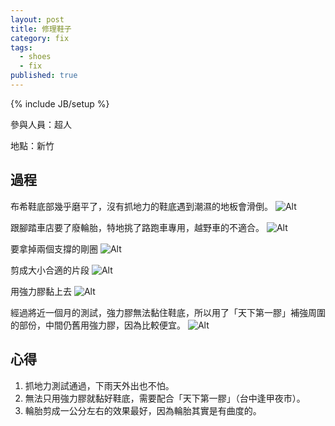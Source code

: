 ```yaml
---
layout: post
title: 修理鞋子
category: fix
tags: 
  - shoes
  - fix
published: true
---
```


{% include JB/setup %}

參與人員：超人

地點：新竹

## 過程

布希鞋底部幾乎磨平了，沒有抓地力的鞋底遇到潮濕的地板會滑倒。
![Alt](/img/fix/2015-05-09/IMG_20150509_162121.jpg)

跟腳踏車店要了廢輪胎，特地挑了路跑車專用，越野車的不適合。
![Alt](/img/fix/2015-05-09/IMG_20150509_162136.jpg)

要拿掉兩個支撐的剛圈
![Alt](/img/fix/2015-05-09/IMG_20150509_162734.jpg)

剪成大小合適的片段
![Alt](/img/fix/2015-05-09/IMG_20150509_205551.jpg)

用強力膠黏上去
![Alt](/img/fix/2015-05-09/IMG_20150510_214721.jpg)

經過將近一個月的測試，強力膠無法黏住鞋底，所以用了「天下第一膠」補強周圍的部份，中間仍舊用強力膠，因為比較便宜。
![Alt](/img/fix/2015-05-09/IMG_20150602_090412.jpg)

## 心得

1. 抓地力測試通過，下雨天外出也不怕。
2. 無法只用強力膠就黏好鞋底，需要配合「天下第一膠」（台中逢甲夜市）。
3. 輪胎剪成一公分左右的效果最好，因為輪胎其實是有曲度的。

